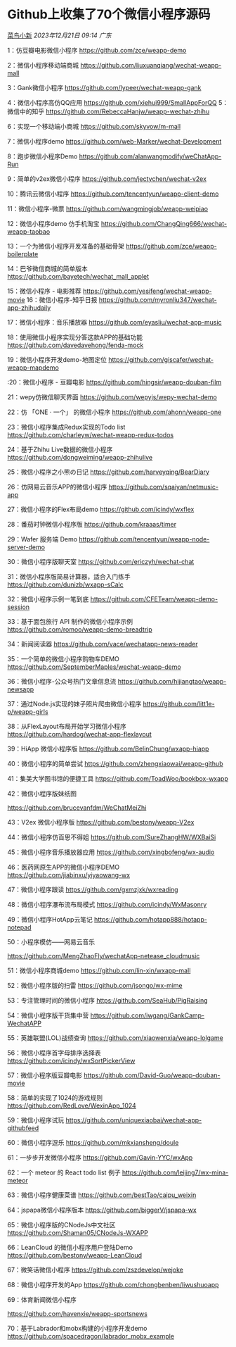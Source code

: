 # Github上收集了70个微信小程序源码

[菜鸟小新](javascript:void(0);) *2023年12月21日 09:14* *广东*

1：仿豆瓣电影微信小程序 https://github.com/zce/weapp-demo

2：微信小程序移动端商城 https://github.com/liuxuanqiang/wechat-weapp-mall

3：Gank微信小程序 https://github.com/lypeer/wechat-weapp-gank

4：微信小程序高仿QQ应用 https://github.com/xiehui999/SmallAppForQQ 5：微信中的知乎 https://github.com/RebeccaHanjw/weapp-wechat-zhihu

6：实现一个移动端小商城 https://github.com/skyvow/m-mall

7：微信小程序demo https://github.com/web-Marker/wechat-Development

8：跑步微信小程序Demo https://github.com/alanwangmodify/weChatApp-Run

9：简单的v2ex微信小程序 https://github.com/jectychen/wechat-v2ex

10：腾讯云微信小程序 https://github.com/tencentyun/weapp-client-demo

11：微信小程序-微票 https://github.com/wangmingjob/weapp-weipiao

12：微信小程序demo 仿手机淘宝 https://github.com/ChangQing666/wechat-weapp-taobao

13：一个为微信小程序开发准备的基础骨架 https://github.com/zce/weapp-boilerplate

14：巴爷微信商城的简单版本 https://github.com/bayetech/wechat_mall_applet

15：微信小程序 - 电影推荐 https://github.com/yesifeng/wechat-weapp-movie 16：微信小程序-知乎日报 https://github.com/myronliu347/wechat-app-zhihudaily

17：微信小程序：音乐播放器 https://github.com/eyasliu/wechat-app-music

18：使用微信小程序实现分答这款APP的基础功能 https://github.com/davedavehong/fenda-mock

19：微信小程序开发demo-地图定位 https://github.com/giscafer/wechat-weapp-mapdemo

:20：微信小程序 - 豆瓣电影 https://github.com/hingsir/weapp-douban-film

21：wepy仿微信聊天界面 https://github.com/wepyjs/wepy-wechat-demo

22：仿 「ONE · 一个」 的微信小程序 https://github.com/ahonn/weapp-one

23：微信小程序集成Redux实现的Todo list https://github.com/charleyw/wechat-weapp-redux-todos

24：基于Zhihu Live数据的微信小程序 https://github.com/dongweiming/weapp-zhihulive

25：微信小程序之小熊の日记 https://github.com/harveyqing/BearDiary

26：仿网易云音乐APP的微信小程序 https://github.com/sqaiyan/netmusic-app

27：微信小程序的Flex布局demo https://github.com/icindy/wxflex

28：番茄时钟微信小程序版 https://github.com/kraaas/timer

29：Wafer 服务端 Demo https://github.com/tencentyun/weapp-node-server-demo

30：微信小程序版聊天室 https://github.com/ericzyh/wechat-chat

31：微信小程序版简易计算器，适合入门练手 https://github.com/dunizb/wxapp-sCalc

32：微信小程序示例一笔到底 https://github.com/CFETeam/weapp-demo-session

33：基于面包旅行 API 制作的微信小程序示例 https://github.com/romoo/weapp-demo-breadtrip

34：新闻阅读器 https://github.com/vace/wechatapp-news-reader

35：一个简单的微信小程序购物车DEMO https://github.com/SeptemberMaples/wechat-weapp-demo

36：微信小程序-公众号热门文章信息流 https://github.com/hijiangtao/weapp-newsapp

37：通过Node.js实现的妹子照片爬虫微信小程序 https://github.com/litt1e-p/weapp-girls

38：从FlexLayout布局开始学习微信小程序 https://github.com/hardog/wechat-app-flexlayout

39：HiApp 微信小程序版 https://github.com/BelinChung/wxapp-hiapp

40：微信小程序的简单尝试 https://github.com/zhengxiaowai/weapp-github

41：集美大学图书馆的便捷工具 https://github.com/ToadWoo/bookbox-wxapp

42：微信小程序版妹纸图

https://github.com/brucevanfdm/WeChatMeiZhi

43：V2ex 微信小程序版 https://github.com/bestony/weapp-V2ex

44：微信小程序仿百思不得姐 https://github.com/SureZhangHW/WXBaiSi

45：微信小程序音乐播放器应用 https://github.com/xingbofeng/wx-audio

46：医药网原生APP的微信小程序DEMO https://github.com/jiabinxu/yiyaowang-wx

47：微信小程序跟读 https://github.com/gxmzjxk/wxreading

48：微信小程序瀑布流布局模式 https://github.com/icindy/WxMasonry

49：微信小程序HotApp云笔记 https://github.com/hotapp888/hotapp-notepad

50：小程序模仿——网易云音乐

https://github.com/MengZhaoFly/wechatApp-netease_cloudmusic

51：微信小程序商城demo https://github.com/lin-xin/wxapp-mall

52：微信小程序版的扫雷 https://github.com/jsongo/wx-mime

53：专注管理时间的微信小程序 https://github.com/SeaHub/PigRaising

54：微信小程序版干货集中营 https://github.com/iwgang/GankCamp-WechatAPP

55：英雄联盟(LOL)战绩查询 https://github.com/xiaowenxia/weapp-lolgame

56：微信小程序首字母排序选择表 https://github.com/icindy/wxSortPickerView

57：微信小程序版豆瓣电影 https://github.com/David-Guo/weapp-douban-movie

58：简单的实现了1024的游戏规则 https://github.com/RedLove/WexinApp_1024

59：微信小程序试玩 https://github.com/uniquexiaobai/wechat-app-githubfeed

60：微信小程序逗乐 https://github.com/mkxiansheng/doule

61：一步步开发微信小程序 https://github.com/Gavin-YYC/wxApp

62：一个 meteor 的 React todo list 例子 https://github.com/leijing7/wx-mina-meteor

63：微信小程序健康菜谱 https://github.com/bestTao/caipu_weixin

64：jspapa微信小程序版本 https://github.com/biggerV/jspapa-wx

65：微信小程序版的CNodeJs中文社区 https://github.com/Shaman05/CNodeJs-WXAPP

66：LeanCloud 的微信小程序用户登陆Demo https://github.com/bestony/weapp-LeanCloud

67：微笑话微信小程序 https://github.com/zszdevelop/wejoke

68：微信小程序开发的App https://github.com/chongbenben/liwushuoapp

69：体育新闻微信小程序

https://github.com/havenxie/weapp-sportsnews

70：基于Labrador和mobx构建的小程序开发demo https://github.com/spacedragon/labrador_mobx_example